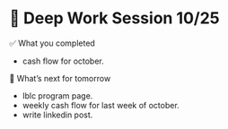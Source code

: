 # 📆 Deep Work Session 10/25

✅ What you completed
- cash flow for october.

🔁 What’s next for tomorrow
- lblc program page.
- weekly cash flow for last week of october.
- write linkedin post.

<!--
   git add .; git commit -m "daily stand-up"; git push;
   git add .; git commit -m "daily close"; git push;
-->